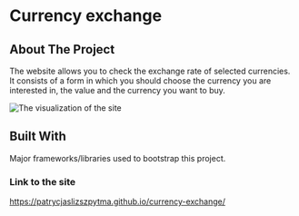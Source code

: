 # Currency exchange

## About The Project
The website allows you to check the exchange rate of selected currencies.
It consists of a form in which you should choose the currency you are interested in, the value and the currency you want to buy.

![The visualization of the site](/desktop/cantor_exchange.png?raw=true "Site View")

## Built With
Major frameworks/libraries used to bootstrap this project. 

### Link to the site
https://patrycjaslizszpytma.github.io/currency-exchange/

